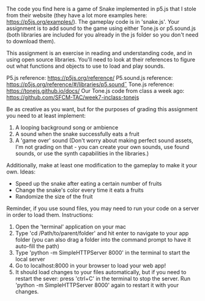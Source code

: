 The code you find here is a game of Snake implemented in p5.js that I stole from their website (they have a lot more examples here: https://p5js.org/examples/). The gameplay code is in 'snake.js'. Your assignment is to add sound to the game using either Tone.js or p5.sound.js (both libraries are included for you already in the js folder so you don't need to download them).

This assignment is an exercise in reading and understanding code, and in using open source libraries. You'll need to look at their references to figure out what functions and objects to use to load and play sounds.

P5.js reference: https://p5js.org/reference/
P5.sound.js reference: https://p5js.org/reference/#/libraries/p5.sound˝
Tone.js reference: https://tonejs.github.io/docs/
Our Tone.js code from class a week ago: https://github.com/SFCM-TAC/week7-inclass-tonejs

Be as creative as you want, but for the purposes of grading this assignment you need to at least implement:
1. A looping background song or ambience
2. A sound when the snake successfully eats a fruit
3. A 'game over' sound
(Don't worry about making perfect sound assets, I'm not grading on that - you can create your own sounds, use found sounds, or use the synth capabilities in the libraries.)

Additionally, make at least one modification to the gameplay to make it your own. Ideas:
* Speed up the snake after eating a certain number of fruits
* Change the snake's color every time it eats a fruits
* Randomize the size of the fruit


Reminder, if you use sound files, you may need to run your code on a server in order to load them. Instructions:

1. Open the 'terminal' application on your mac
2. Type 'cd /Path/to/parent/folder' and hit enter to navigate to your app folder (you can also drag a folder into the command prompt to have it auto-fill the path)
3. Type 'python -m SimpleHTTPServer 8000' in the terminal to start the local server
4. Go to localhost:8000 in your browser to load your web app!
5. It should load changes to your files automatically, but if you need to restart the sever: press 'ctrl+C' in the terminal to stop the server. Run 'python -m SimpleHTTPServer 8000' again to restart it with your changes.
